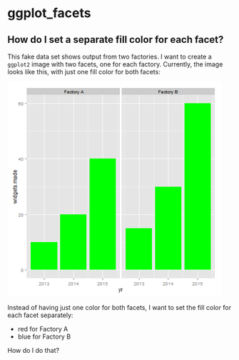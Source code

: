 # ggplot_facets

## How do I set a separate fill color for each facet?

This fake data set shows output from two factories.  I want to create a 
`ggplot2` image with two facets, one for each factory.  Currently,
the image looks like this, with just one fill color for both facets:

![Factory A vs. Factory B](factories.png)

Instead of having just one color for both facets, I want to set the
fill color for each facet separately:

* red for Factory A
* blue for Factory B

How do I do that?